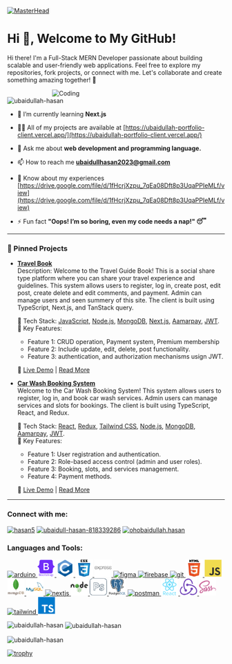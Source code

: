 [![MasterHead](https://i.ibb.co.com/6DHzqkW/Hasan.png)](https://ubaidullah-portfolio-client.vercel.app)

<h1 align="left">Hi 👋, Welcome to My GitHub!</h1>
<p align="left">Hi there! I'm a Full-Stack MERN Developer passionate about building scalable and user-friendly web applications. Feel free to explore my repositories, fork projects, or connect with me. Let's collaborate and create something amazing together! 🚀</p>

<img align="right" alt="Coding" width="400" src="https://i.ibb.co.com/DDJZ4qp/git-image.gif">

<p align="left"> <img src="https://komarev.com/ghpvc/?username=ubaidullah-hasan&label=Profile%20views&color=0e75b6&style=flat" alt="ubaidullah-hasan" /> </p>

- 🌱 I’m currently learning **Next.js**

- 👨‍💻 All of my projects are available at [https://ubaidullah-portfolio-client.vercel.app/](https://ubaidullah-portfolio-client.vercel.app/)

- 💬 Ask me about **web development and programming language.**

- 📫 How to reach me **ubaidullhasan2023@gmail.com**

- 📄 Know about my experiences [https://drive.google.com/file/d/1fHcrjXzpu_7qEa08Dft8p3UqaPPIeMLf/view](https://drive.google.com/file/d/1fHcrjXzpu_7qEa08Dft8p3UqaPPIeMLf/view)

- ⚡ Fun fact **"Oops! I’m so boring, even my code needs a nap!" 😴**

<hr>

### 📌 Pinned Projects

- [**Travel Book**](https://github.com/Ubaidullah-Hasan/travel-book-client)  
  Description: Welcome to the Travel Guide Book! This is a social share type platform where you can share your travel experience and guidelines. This system allows users to register, log in, create post, edit post, create delete and edit comments, and payment. Admin can manage users and seen summery of this site. The client is built using TypeScript, Next.js, and TanStack query. 

  🔹 Tech Stack: [JavaScript](https://developer.mozilla.org/en-US/docs/Web/JavaScript), [Node.js](https://nodejs.org/), [MongoDB](https://www.mongodb.com/), [Next.js](https://nextjs.org/), [Aamarpay](https://www.aamarpay.com/), [JWT](https://www.mongodb.com/).  
  🔹 Key Features:  
    - Feature 1: CRUD operation, Payment system, Premium membership
    - Feature 2: Include update, edit, delete, post functionality.
    - Feature 3: authentication, and authorization mechanisms usign JWT.

  🔹 [Live Demo](https://travel-share-client.vercel.app/) | [Read More](https://github.com/Ubaidullah-Hasan/travel-book-client.git)

- [**Car Wash Booking System**](https://github.com/Ubaidullah-Hasan/car_wash_booking_client)  
  Welcome to the Car Wash Booking System! This system allows users to register, log in, and book car wash services. Admin users can manage services and slots for bookings. The client is built using TypeScript, React, and Redux.

  🔹 Tech Stack: [React](https://reactjs.org/), [Redux](https://redux.js.org/), [Tailwind CSS](https://tailwindcss.com/), [Node.js](https://nodejs.org/), [MongoDB](https://www.mongodb.com/), [Aamarpay](https://www.aamarpay.com/), [JWT](https://www.mongodb.com/).  
  🔹 Key Features:  
    - Feature 1: User registration and authentication.
    - Feature 2: Role-based access control (admin and user roles).
    - Feature 3: Booking, slots, and services management.
    - Feature 4: Payment methods.

  🔹 [Live Demo](https://car-wash-booking-client.vercel.app/) | [Read More](https://github.com/Ubaidullah-Hasan/car_wash_booking_client)

<hr>
  

<h3 align="left">Connect with me:</h3>
<p align="left">
<a href="https://dev.to/hasan5" target="blank"><img align="center" src="https://raw.githubusercontent.com/rahuldkjain/github-profile-readme-generator/master/src/images/icons/Social/devto.svg" alt="hasan5" height="30" width="40" /></a>
<a href="https://linkedin.com/in/ubaidull-hasan-818339286" target="blank"><img align="center" src="https://raw.githubusercontent.com/rahuldkjain/github-profile-readme-generator/master/src/images/icons/Social/linked-in-alt.svg" alt="ubaidull-hasan-818339286" height="30" width="40" /></a>
<a href="https://fb.com/ohobaidullah.hasan" target="blank"><img align="center" src="https://raw.githubusercontent.com/rahuldkjain/github-profile-readme-generator/master/src/images/icons/Social/facebook.svg" alt="ohobaidullah.hasan" height="30" width="40" /></a>
</p>

<h3 align="left">Languages and Tools:</h3>
<p align="left"> <a href="https://www.arduino.cc/" target="_blank" rel="noreferrer"> <img src="https://cdn.worldvectorlogo.com/logos/arduino-1.svg" alt="arduino" width="40" height="40"/> </a> <a href="https://getbootstrap.com" target="_blank" rel="noreferrer"> <img src="https://raw.githubusercontent.com/devicons/devicon/master/icons/bootstrap/bootstrap-plain-wordmark.svg" alt="bootstrap" width="40" height="40"/> </a> <a href="https://www.cprogramming.com/" target="_blank" rel="noreferrer"> <img src="https://raw.githubusercontent.com/devicons/devicon/master/icons/c/c-original.svg" alt="c" width="40" height="40"/> </a> <a href="https://www.w3schools.com/css/" target="_blank" rel="noreferrer"> <img src="https://raw.githubusercontent.com/devicons/devicon/master/icons/css3/css3-original-wordmark.svg" alt="css3" width="40" height="40"/> </a> <a href="https://expressjs.com" target="_blank" rel="noreferrer"> <img src="https://raw.githubusercontent.com/devicons/devicon/master/icons/express/express-original-wordmark.svg" alt="express" width="40" height="40"/> </a> <a href="https://www.figma.com/" target="_blank" rel="noreferrer"> <img src="https://www.vectorlogo.zone/logos/figma/figma-icon.svg" alt="figma" width="40" height="40"/> </a> <a href="https://firebase.google.com/" target="_blank" rel="noreferrer"> <img src="https://www.vectorlogo.zone/logos/firebase/firebase-icon.svg" alt="firebase" width="40" height="40"/> </a> <a href="https://git-scm.com/" target="_blank" rel="noreferrer"> <img src="https://www.vectorlogo.zone/logos/git-scm/git-scm-icon.svg" alt="git" width="40" height="40"/> </a> <a href="https://www.w3.org/html/" target="_blank" rel="noreferrer"> <img src="https://raw.githubusercontent.com/devicons/devicon/master/icons/html5/html5-original-wordmark.svg" alt="html5" width="40" height="40"/> </a> <a href="https://developer.mozilla.org/en-US/docs/Web/JavaScript" target="_blank" rel="noreferrer"> <img src="https://raw.githubusercontent.com/devicons/devicon/master/icons/javascript/javascript-original.svg" alt="javascript" width="40" height="40"/> </a> <a href="https://www.mongodb.com/" target="_blank" rel="noreferrer"> <img src="https://raw.githubusercontent.com/devicons/devicon/master/icons/mongodb/mongodb-original-wordmark.svg" alt="mongodb" width="40" height="40"/> </a> <a href="https://www.mysql.com/" target="_blank" rel="noreferrer"> <img src="https://raw.githubusercontent.com/devicons/devicon/master/icons/mysql/mysql-original-wordmark.svg" alt="mysql" width="40" height="40"/> </a> <a href="https://nextjs.org/" target="_blank" rel="noreferrer"> <img src="https://cdn.worldvectorlogo.com/logos/nextjs-2.svg" alt="nextjs" width="40" height="40"/> </a> <a href="https://nodejs.org" target="_blank" rel="noreferrer"> <img src="https://raw.githubusercontent.com/devicons/devicon/master/icons/nodejs/nodejs-original-wordmark.svg" alt="nodejs" width="40" height="40"/> </a> <a href="https://www.photoshop.com/en" target="_blank" rel="noreferrer"> <img src="https://raw.githubusercontent.com/devicons/devicon/master/icons/photoshop/photoshop-line.svg" alt="photoshop" width="40" height="40"/> </a> <a href="https://www.postgresql.org" target="_blank" rel="noreferrer"> <img src="https://raw.githubusercontent.com/devicons/devicon/master/icons/postgresql/postgresql-original-wordmark.svg" alt="postgresql" width="40" height="40"/> </a> <a href="https://postman.com" target="_blank" rel="noreferrer"> <img src="https://www.vectorlogo.zone/logos/getpostman/getpostman-icon.svg" alt="postman" width="40" height="40"/> </a> <a href="https://reactjs.org/" target="_blank" rel="noreferrer"> <img src="https://raw.githubusercontent.com/devicons/devicon/master/icons/react/react-original-wordmark.svg" alt="react" width="40" height="40"/> </a> <a href="https://redux.js.org" target="_blank" rel="noreferrer"> <img src="https://raw.githubusercontent.com/devicons/devicon/master/icons/redux/redux-original.svg" alt="redux" width="40" height="40"/> </a> <a href="https://sass-lang.com" target="_blank" rel="noreferrer"> <img src="https://raw.githubusercontent.com/devicons/devicon/master/icons/sass/sass-original.svg" alt="sass" width="40" height="40"/> </a> <a href="https://tailwindcss.com/" target="_blank" rel="noreferrer"> <img src="https://www.vectorlogo.zone/logos/tailwindcss/tailwindcss-icon.svg" alt="tailwind" width="40" height="40"/> </a> <a href="https://www.typescriptlang.org/" target="_blank" rel="noreferrer"> <img src="https://raw.githubusercontent.com/devicons/devicon/master/icons/typescript/typescript-original.svg" alt="typescript" width="40" height="40"/> </a> </p>

<p><img align="left" src="https://github-readme-stats.vercel.app/api/top-langs?username=ubaidullah-hasan&show_icons=true&locale=en&layout=compact" alt="ubaidullah-hasan" /></p>

<p>&nbsp;<img align="center" src="https://github-readme-stats.vercel.app/api?username=ubaidullah-hasan&show_icons=true&locale=en" alt="ubaidullah-hasan" /></p>

<p><img align="center" src="https://github-readme-streak-stats.herokuapp.com/?user=ubaidullah-hasan&" alt="ubaidullah-hasan" /></p>


[![trophy](https://github-profile-trophy.vercel.app/?username=Ubaidullah-Hasan&theme=gruvbox_flat)](https://github.com/ryo-ma/github-profile-trophy)

